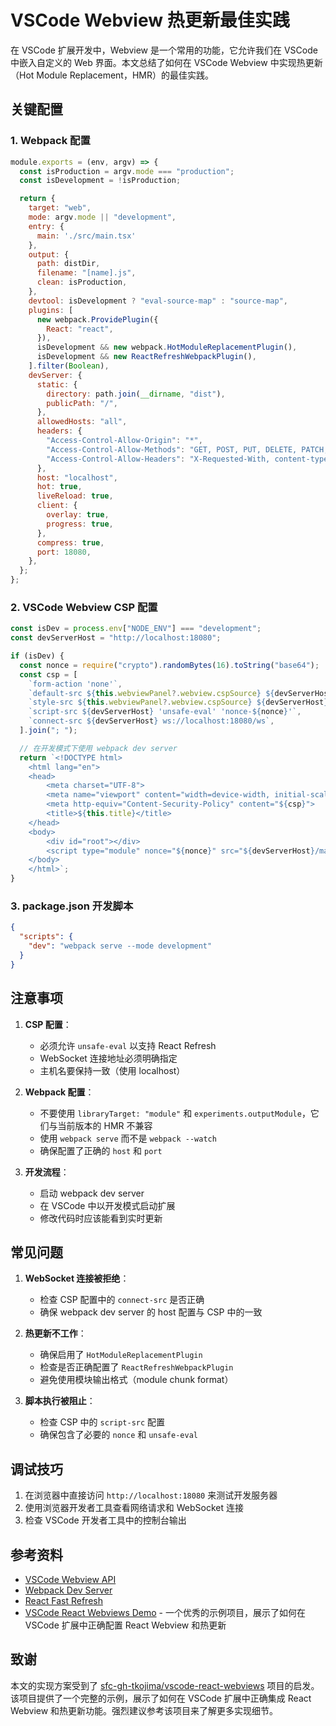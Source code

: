# VSCode Webview 热更新最佳实践

在 VSCode 扩展开发中，Webview 是一个常用的功能，它允许我们在 VSCode 中嵌入自定义的 Web 界面。本文总结了如何在 VSCode Webview 中实现热更新（Hot Module Replacement，HMR）的最佳实践。

## 关键配置

### 1. Webpack 配置

```javascript
module.exports = (env, argv) => {
  const isProduction = argv.mode === "production";
  const isDevelopment = !isProduction;

  return {
    target: "web",
    mode: argv.mode || "development",
    entry: {
      main: './src/main.tsx'
    },
    output: {
      path: distDir,
      filename: "[name].js",
      clean: isProduction,
    },
    devtool: isDevelopment ? "eval-source-map" : "source-map",
    plugins: [
      new webpack.ProvidePlugin({
        React: "react",
      }),
      isDevelopment && new webpack.HotModuleReplacementPlugin(),
      isDevelopment && new ReactRefreshWebpackPlugin(),
    ].filter(Boolean),
    devServer: {
      static: {
        directory: path.join(__dirname, "dist"),
        publicPath: "/",
      },
      allowedHosts: "all",
      headers: {
        "Access-Control-Allow-Origin": "*",
        "Access-Control-Allow-Methods": "GET, POST, PUT, DELETE, PATCH, OPTIONS",
        "Access-Control-Allow-Headers": "X-Requested-With, content-type, Authorization",
      },
      host: "localhost",
      hot: true,
      liveReload: true,
      client: {
        overlay: true,
        progress: true,
      },
      compress: true,
      port: 18080,
    },
  };
};
```

### 2. VSCode Webview CSP 配置

```typescript
const isDev = process.env["NODE_ENV"] === "development";
const devServerHost = "http://localhost:18080";

if (isDev) {
  const nonce = require("crypto").randomBytes(16).toString("base64");
  const csp = [
    `form-action 'none'`,
    `default-src ${this.webviewPanel?.webview.cspSource} ${devServerHost}`,
    `style-src ${this.webviewPanel?.webview.cspSource} ${devServerHost} 'unsafe-inline'`,
    `script-src ${devServerHost} 'unsafe-eval' 'nonce-${nonce}'`,
    `connect-src ${devServerHost} ws://localhost:18080/ws`,
  ].join("; ");

  // 在开发模式下使用 webpack dev server
  return `<!DOCTYPE html>
    <html lang="en">
    <head>
        <meta charset="UTF-8">
        <meta name="viewport" content="width=device-width, initial-scale=1.0">
        <meta http-equiv="Content-Security-Policy" content="${csp}">
        <title>${this.title}</title>
    </head>
    <body>
        <div id="root"></div>
        <script type="module" nonce="${nonce}" src="${devServerHost}/main.js"></script>
    </body>
    </html>`;
}
```

### 3. package.json 开发脚本

```json
{
  "scripts": {
    "dev": "webpack serve --mode development"
  }
}
```

## 注意事项

1. **CSP 配置**：
   - 必须允许 `unsafe-eval` 以支持 React Refresh
   - WebSocket 连接地址必须明确指定
   - 主机名要保持一致（使用 localhost）

2. **Webpack 配置**：
   - 不要使用 `libraryTarget: "module"` 和 `experiments.outputModule`，它们与当前版本的 HMR 不兼容
   - 使用 `webpack serve` 而不是 `webpack --watch`
   - 确保配置了正确的 `host` 和 `port`

3. **开发流程**：
   - 启动 webpack dev server
   - 在 VSCode 中以开发模式启动扩展
   - 修改代码时应该能看到实时更新

## 常见问题

1. **WebSocket 连接被拒绝**：
   - 检查 CSP 配置中的 `connect-src` 是否正确
   - 确保 webpack dev server 的 host 配置与 CSP 中的一致

2. **热更新不工作**：
   - 确保启用了 `HotModuleReplacementPlugin`
   - 检查是否正确配置了 `ReactRefreshWebpackPlugin`
   - 避免使用模块输出格式（module chunk format）

3. **脚本执行被阻止**：
   - 检查 CSP 中的 `script-src` 配置
   - 确保包含了必要的 `nonce` 和 `unsafe-eval`

## 调试技巧

1. 在浏览器中直接访问 `http://localhost:18080` 来测试开发服务器
2. 使用浏览器开发者工具查看网络请求和 WebSocket 连接
3. 检查 VSCode 开发者工具中的控制台输出

## 参考资料

- [VSCode Webview API](https://code.visualstudio.com/api/extension-guides/webview)
- [Webpack Dev Server](https://webpack.js.org/configuration/dev-server/)
- [React Fast Refresh](https://github.com/pmmmwh/react-refresh-webpack-plugin)
- [VSCode React Webviews Demo](https://github.com/sfc-gh-tkojima/vscode-react-webviews) - 一个优秀的示例项目，展示了如何在 VSCode 扩展中正确配置 React Webview 和热更新

## 致谢

本文的实现方案受到了 [sfc-gh-tkojima/vscode-react-webviews](https://github.com/sfc-gh-tkojima/vscode-react-webviews) 项目的启发。该项目提供了一个完整的示例，展示了如何在 VSCode 扩展中正确集成 React Webview 和热更新功能。强烈建议参考该项目来了解更多实现细节。

